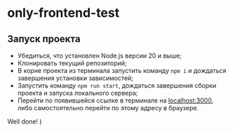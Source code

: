 # only-frontend-test

## Запуск проекта

- Убедиться, что установлен Node.js версии 20 и выше;
- Клонировать текущий репозиторий;
- В корне проекта из терминала запустить команду `npm i` и дождаться завершения установки зависимостей;
- Запустить команду `npm run start`, дождаться завершения сборки проекта и запуска локального сервера;
- Перейти по появившейся ссылке в терминале на [localhost:3000](http://localhost:3000), либо самостоятельно перейти по этому адресу в браузере.

Well done! )
